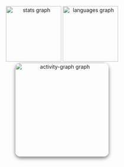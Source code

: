 <h2 align="left"></h2>

###

<div align="center">
  <img src="https://github-readme-stats.vercel.app/api?username=SumitM0432&hide_title=true&hide_rank=true&show_icons=true&include_all_commits=true&count_private=true&disable_animations=true&theme=tokyonight&locale=en&hide_border=true" height="150" alt="stats graph"  />
  <img src="https://github-readme-stats.vercel.app/api/top-langs?username=SumitM0432&locale=en&hide_title=true&layout=compact&card_width=320&langs_count=5&theme=tokyonight&hide_border=true" height="150" alt="languages graph"  />
  <!-- <img src="https://github-readme-activity-graph.vercel.app/graph?username=SumitM0432&theme=material-palenight&area=true&hide_border=true&hide_title=true" height="255" alt="activity-graph graph"  /> -->
<div style="border-radius: 15px; overflow: hidden; box-shadow: 0px 4px 10px rgba(0, 0, 0, 0.5); width: fit-content; display: inline-block;">
  <img 
    src="https://github-readme-activity-graph.vercel.app/graph?username=SumitM0432&theme=material-palenight&area=true&hide_border=true&hide_title=true" 
    height="254" 
    alt="activity-graph graph" 
  />
</div>
</div>

###
<!--
<br clear="both">

<img align="left" height="210" src="https://i.imgflip.com/65efzo.gif"  />

###

<img src="https://raw.githubusercontent.com/SumitM0432/SumitM0432/output/snake.svg" alt="Snake animation" />
-->

###
